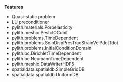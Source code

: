 
**Features**

* Quasi-static problem
* LU preconditioner
* pylith.materials.Poroelasticity
* pylith.meshio.PestcIOCubit
* pylith.problems.TimeDependent
* pylith.problems.SolnDispPresTracStrainVelPdotTdot
* pylith.problems.InitialConditionDomain
* pylith.bc.DirichletTimeDependent
* pylith.bc.NeumannTimeDependent
* pylith.meshio.DataWriterHDF5
* spatialdata.spatialdb.SimpleGridDB
* spatialdata.spatialdb.UniformDB
